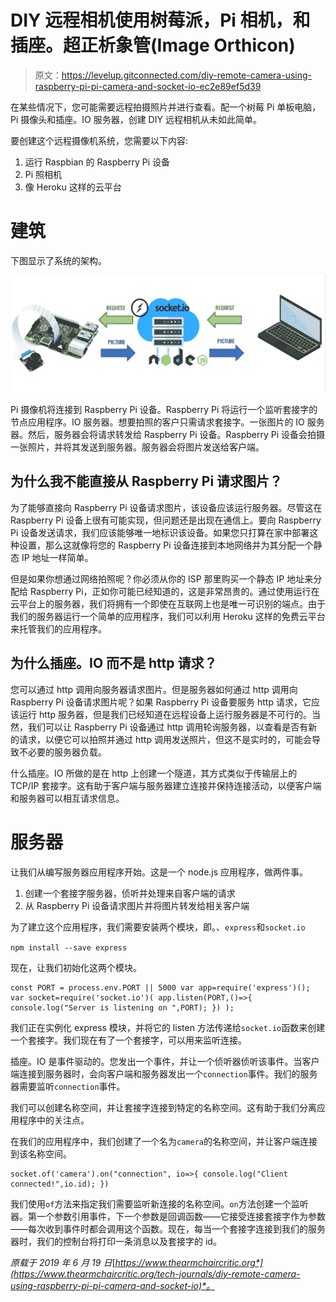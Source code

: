 # DIY 远程相机使用树莓派，Pi 相机，和插座。超正析象管(Image Orthicon)

> 原文：<https://levelup.gitconnected.com/diy-remote-camera-using-raspberry-pi-pi-camera-and-socket-io-ec2e89ef5d39>

在某些情况下，您可能需要远程拍摄照片并进行查看。配一个树莓 Pi 单板电脑，Pi 摄像头和插座。IO 服务器，创建 DIY 远程相机从未如此简单。

要创建这个远程摄像机系统，您需要以下内容:

1.  运行 Raspbian 的 Raspberry Pi 设备
2.  Pi 照相机
3.  像 Heroku 这样的云平台

# 建筑

下图显示了系统的架构。

![](img/1f540d5c29e583cbffae56535302395b.png)

Pi 摄像机将连接到 Raspberry Pi 设备。Raspberry Pi 将运行一个监听套接字的节点应用程序。IO 服务器。想要拍照的客户只需请求套接字。一张图片的 IO 服务器。然后，服务器会将请求转发给 Raspberry Pi 设备。Raspberry Pi 设备会拍摄一张照片，并将其发送到服务器。服务器会将图片发送给客户端。

## 为什么我不能直接从 Raspberry Pi 请求图片？

为了能够直接向 Raspberry Pi 设备请求图片，该设备应该运行服务器。尽管这在 Raspberry Pi 设备上很有可能实现，但问题还是出现在通信上。要向 Raspberry Pi 设备发送请求，我们应该能够唯一地标识该设备。如果您只打算在家中部署这种设置，那么这就像将您的 Raspberry Pi 设备连接到本地网络并为其分配一个静态 IP 地址一样简单。

但是如果你想通过网络拍照呢？你必须从你的 ISP 那里购买一个静态 IP 地址来分配给 Raspberry Pi，正如你可能已经知道的，这是非常昂贵的。通过使用运行在云平台上的服务器，我们将拥有一个即使在互联网上也是唯一可识别的端点。由于我们的服务器运行一个简单的应用程序，我们可以利用 Heroku 这样的免费云平台来托管我们的应用程序。

## 为什么插座。IO 而不是 http 请求？

您可以通过 http 调用向服务器请求图片。但是服务器如何通过 http 调用向 Raspberry Pi 设备请求图片呢？如果 Raspberry Pi 设备要服务 http 请求，它应该运行 http 服务器，但是我们已经知道在远程设备上运行服务器是不可行的。当然，我们可以让 Raspberry Pi 设备通过 http 调用轮询服务器，以查看是否有新的请求，以便它可以拍照并通过 http 调用发送照片，但这不是实时的，可能会导致不必要的服务器负载。

什么插座。IO 所做的是在 http 上创建一个隧道，其方式类似于传输层上的 TCP/IP 套接字。这有助于客户端与服务器建立连接并保持连接活动，以便客户端和服务器可以相互请求信息。

# 服务器

让我们从编写服务器应用程序开始。这是一个 node.js 应用程序，做两件事。

1.  创建一个套接字服务器，侦听并处理来自客户端的请求
2.  从 Raspberry Pi 设备请求图片并将图片转发给相关客户端

为了建立这个应用程序，我们需要安装两个模块，即。、`express`和`socket.io`

`npm install --save express`

现在，让我们初始化这两个模块。

```
const PORT = process.env.PORT || 5000 var app=require('express')(); var socket=require('socket.io')( app.listen(PORT,()=>{ console.log("Server is listening on ",PORT); }) );
```

我们正在实例化 express 模块，并将它的 listen 方法传递给`socket.io`函数来创建一个套接字。我们现在有了一个套接字，可以用来监听连接。

插座。IO 是事件驱动的。您发出一个事件，并让一个侦听器侦听该事件。当客户端连接到服务器时，会向客户端和服务器发出一个`connection`事件。我们的服务器需要监听`connection`事件。

我们可以创建名称空间，并让套接字连接到特定的名称空间。这有助于我们分离应用程序中的关注点。

在我们的应用程序中，我们创建了一个名为`camera`的名称空间，并让客户端连接到该名称空间。

```
socket.of('camera').on("connection", io=>{ console.log("Client connected!",io.id); })
```

我们使用`of`方法来指定我们需要监听新连接的名称空间。`on`方法创建一个监听器。第一个参数引用事件，下一个参数是回调函数——它接受连接套接字作为参数——每次收到事件时都会调用这个函数。现在，每当一个套接字连接到我们的服务器时，我们的控制台将打印一条消息以及套接字的 id。

*原载于 2019 年 6 月 19 日*[*https://www.thearmchaircritic.org*](https://www.thearmchaircritic.org/tech-journals/diy-remote-camera-using-raspberry-pi-pi-camera-and-socket-io)*。*